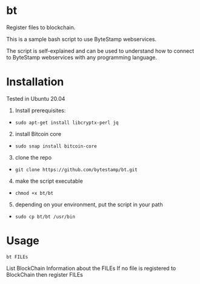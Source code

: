 # bt
Register files to blockchain.

This is a sample bash script to use ByteStamp webservices.

The script is self-explained and can be used to understand how to connect to ByteStamp webservices with any programming language.

# Installation

Tested in Ubuntu 20.04

1. Install prerequisites:
- `sudo apt-get install libcryptx-perl jq`

2. install Bitcoin core

- `sudo snap install bitcoin-core`

3. clone the repo

-  `git clone https://github.com/bytestamp/bt.git`

4. make the script executable

- `chmod +x bt/bt`

5. depending on your environment, put the script in your path

- `sudo cp bt/bt /usr/bin`

# Usage

`bt FILEs`

List BlockChain Information about the FILEs
If no file is registered to BlockChain then register FILEs

